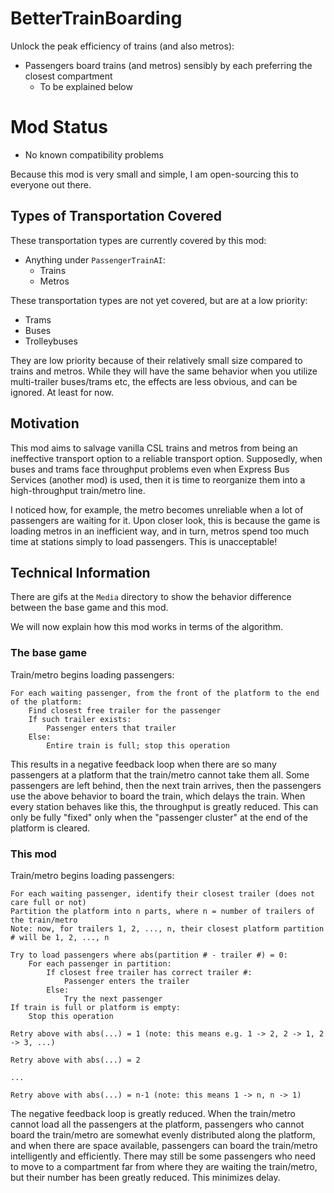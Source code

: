# BetterTrainBoarding
Unlock the peak efficiency of trains (and also metros):

- Passengers board trains (and metros) sensibly by each preferring the closest compartment
  - To be explained below

# Mod Status
- No known compatibility problems

Because this mod is very small and simple, I am open-sourcing this to everyone out there.

## Types of Transportation Covered
These transportation types are currently covered by this mod:
- Anything under `PassengerTrainAI`:
  - Trains
  - Metros

These transportation types are not yet covered, but are at a low priority:
- Trams
- Buses
- Trolleybuses

They are low priority because of their relatively small size compared to trains and metros. While they will have the same behavior when you utilize multi-trailer buses/trams etc, the effects are less obvious, and can be ignored. At least for now.

## Motivation

This mod aims to salvage vanilla CSL trains and metros from being an ineffective transport option to a reliable transport option. Supposedly, when buses and trams face throughput problems even when Express Bus Services (another mod) is used, then it is time to reorganize them into a high-throughput train/metro line.

I noticed how, for example, the metro becomes unreliable when a lot of passengers are waiting for it. Upon closer look, this is because the game is loading metros in an inefficient way, and in turn, metros spend too much time at stations simply to load passengers. This is unacceptable!

## Technical Information
There are gifs at the `Media` directory to show the behavior difference between the base game and this mod.

We will now explain how this mod works in terms of the algorithm.

### The base game
Train/metro begins loading passengers:
```
For each waiting passenger, from the front of the platform to the end of the platform:
    Find closest free trailer for the passenger
    If such trailer exists:
        Passenger enters that trailer
    Else:
        Entire train is full; stop this operation
```

This results in a negative feedback loop when there are so many passengers at a platform that the train/metro cannot take them all. Some passengers are left behind, then the next train arrives, then the passengers use the above behavior to board the train, which delays the train. When every station behaves like this, the throughput is greatly reduced. This can only be fully "fixed" only when the "passenger cluster" at the end of the platform is cleared.

### This mod
Train/metro begins loading passengers:

```
For each waiting passenger, identify their closest trailer (does not care full or not)
Partition the platform into n parts, where n = number of trailers of the train/metro
Note: now, for trailers 1, 2, ..., n, their closest platform partition # will be 1, 2, ..., n

Try to load passengers where abs(partition # - trailer #) = 0:
    For each passenger in partition:
        If closest free trailer has correct trailer #:
            Passenger enters the trailer
        Else:
            Try the next passenger
If train is full or platform is empty:
    Stop this operation

Retry above with abs(...) = 1 (note: this means e.g. 1 -> 2, 2 -> 1, 2 -> 3, ...)

Retry above with abs(...) = 2

...

Retry above with abs(...) = n-1 (note: this means 1 -> n, n -> 1)
```

The negative feedback loop is greatly reduced. When the train/metro cannot load all the passengers at the platform, passengers who cannot board the train/metro are somewhat evenly distributed along the platform, and when there are space available, passengers can board the train/metro intelligently and efficiently. There may still be some passengers who need to move to a compartment far from where they are waiting the train/metro, but their number has been greatly reduced. This minimizes delay.
